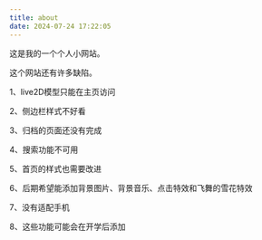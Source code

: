 ```yaml
---
title: about
date: 2024-07-24 17:22:05
---
```


[//]: # (这个页面对应 source/about/index.md 文件。)

[//]: # (这个页面不能访问 site，page 变量)
这是我的一个个人小网站。

这个网站还有许多缺陷。

1、live2D模型只能在主页访问

2、侧边栏样式不好看

3、归档的页面还没有完成

4、搜索功能不可用

5、首页的样式也需要改进

6、后期希望能添加背景图片、背景音乐、点击特效和飞舞的雪花特效

7、没有适配手机

8、这些功能可能会在开学后添加
